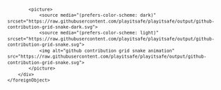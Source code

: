 <!-- <picture>
  <source media="(prefers-color-scheme: dark)" srcset="https://raw.githubusercontent.com/playitsafe/playitsafe/output/github-contribution-grid-snake-dark.svg">
  <source media="(prefers-color-scheme: light)" srcset="https://raw.githubusercontent.com/playitsafe/playitsafe/output/github-contribution-grid-snake.svg">
  <img alt="github contribution grid snake animation" src="https://raw.githubusercontent.com/playitsafe/playitsafe/output/github-contribution-grid-snake.svg">
</picture> -->
<style>
    article {
        display: flex;
        justify-content: center;
    }
</style>

<svg fill="none" viewBox="0 0 600 300" width="600" height="300" xmlns="http://www.w3.org/2000/svg">
    <foreignObject width="100%" height="100%">
        <div xmlns="http://www.w3.org/1999/xhtml">
            <style>
            article {
                display: flex;
                justify-content: center;
            }
            </style>

            <picture>
                <source media="(prefers-color-scheme: dark)" srcset="https://raw.githubusercontent.com/playitsafe/playitsafe/output/github-contribution-grid-snake-dark.svg">
                <source media="(prefers-color-scheme: light)" srcset="https://raw.githubusercontent.com/playitsafe/playitsafe/output/github-contribution-grid-snake.svg">
                <img alt="github contribution grid snake animation" src="https://raw.githubusercontent.com/playitsafe/playitsafe/output/github-contribution-grid-snake.svg">
            </picture>
        </div>
    </foreignObject>
</svg>